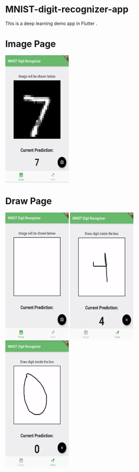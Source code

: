 # MNIST-digit-recognizer-app
This is a deep learning demo app in Flutter .
# Image Page

<img src="https://github.com/richakbee/MNIST-digit-recognizer-app/blob/master/screenshotImagePage2.png" width="200" height="400" />

# Draw Page

<img src="https://github.com/richakbee/MNIST-digit-recognizer-app/blob/master/screenshotsImagePage.png" width="200" height="400" />   <img src="https://github.com/richakbee/MNIST-digit-recognizer-app/blob/master/screenshotDrawPage.png" width="200" height="400" />     <img src="https://github.com/richakbee/MNIST-digit-recognizer-app/blob/master/screenshotsImagePage2.png" width="200" height="400" />





